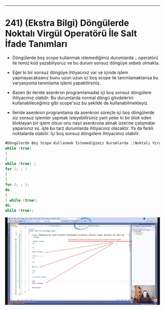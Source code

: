 ***
# 241) (Ekstra Bilgi) Döngülerde Noktalı Virgül Operatörü İle Salt İfade Tanımları
- Döngülerde boş scope kullanmak istemediğimiz durumlarda `;` operatörü ile temiz kod yazabiliyoruz ve bu durum sonsuz döngüye sebeb olmakta.

- Eğer ki bir sonsuz döngüye ihtiyacınız var ve içinde işlem yapmayacaksanız bunu uzun uzun içi boş scope ile tanımlamaktansa bu varyasyonla tanımlama işlemi yapabilirsiniz.

- Bazen (ki ileride asenkron programlamada) içi boş sonsuz döngülere ihtiyacımız olabilir. Bu durumlarda normal döngü gövdelerini kullanabileceğimiz gibi scope'suz bu şekilde de kullanabilmekteyiz.

- İleride asenkron programlama da asenkron süreçte içi boş döngülerde siz sonsuz işlemler yapmak isteyebilirsiniz yani yeter ki bir blok eden bloklayan bir işlem olsun onu nasıl asenkrona almak üzerine çalışmalar yaparsınız vs. işte bu tarz durumlarda ihtiyacınız olacaktır. Ya da farklı noktalarda olabilir. İçi boş sonsuz döngülere ihtiyacımız olabilir.

```C#
#Döngülerde Boş Scope Kullanmak İstemediğimiz Durumlarda ;(Noktalı Virgül Operatörü İle Temiz Kod Yazımı) 
while (true)
{
}
while (true) ;
for (; ; )
{
}
for (; ; );
do
{
} while (true);
do;
while (true);
```

<img src="1.png" width="auto">